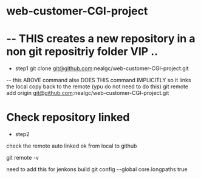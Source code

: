 # web-customer-CGI-project



# -- THIS creates a new repository in a non git repositriy folder VIP ..
* step1
git clone git@github.com:nealgc/web-customer-CGI-project.git

-- this ABOVE command alse DOES THIS command IMPLICITLY so it links the local copy back to the remote (ypu do not need to do this)
git remote add origin git@github.com:nealgc/web-customer-CGI-project.git

# Check repository linked

* step2

check the remote auto linked ok from local to github

git remote -v


need to add this for jenkons build
git config --global core.longpaths true